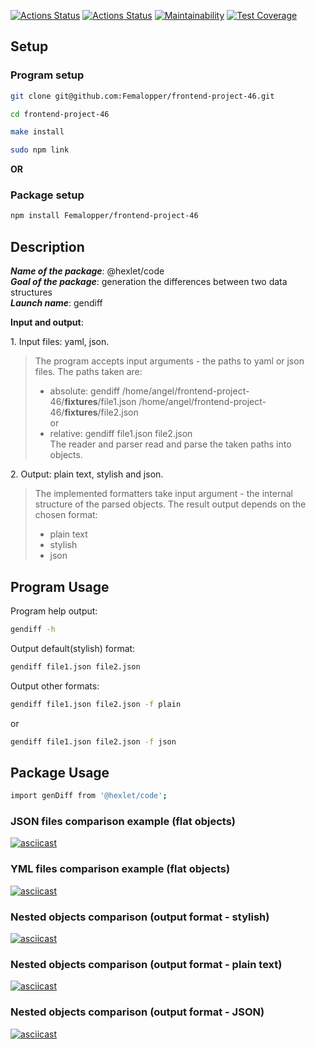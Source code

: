 [![Actions Status](https://github.com/Femalopper/frontend-project-46/workflows/hexlet-check/badge.svg)](https://github.com/Femalopper/frontend-project-46/actions)
[![Actions Status](https://github.com/Femalopper/frontend-project-46/workflows/Node%20CI/badge.svg)](https://github.com/Femalopper/frontend-project-46/actions)
[![Maintainability](https://api.codeclimate.com/v1/badges/289c0c03d6d191f6410a/maintainability)](https://codeclimate.com/github/Femalopper/frontend-project-46/maintainability)
[![Test Coverage](https://api.codeclimate.com/v1/badges/289c0c03d6d191f6410a/test_coverage)](https://codeclimate.com/github/Femalopper/frontend-project-46/test_coverage)

## Setup

### Program setup 
```sh
git clone git@github.com:Femalopper/frontend-project-46.git

cd frontend-project-46

make install

sudo npm link
```

**OR**

### Package setup 
```sh
npm install Femalopper/frontend-project-46
```

## Description
***Name of the package***: @hexlet/code</br>
***Goal of the package***: generation the differences between two data structures</br>
***Launch name***: gendiff

**Input and output**: 

1\. Input files: yaml, json.

> The program accepts input arguments - the paths to yaml or json files. The paths taken are:
>   - absolute: gendiff  /home/angel/frontend-project-46/__fixtures__/file1.json  /home/angel/frontend-project-46/__fixtures__/file2.json</br>
> or 
>   - relative: gendiff  file1.json file2.json</br>
> The reader and parser read and parse the taken paths into objects.

2\. Output: plain text, stylish and json.

> The implemented formatters take input argument - the internal structure of the parsed objects. 
> The result output depends on the chosen format:
>   - plain text
>   - stylish
>   - json

## Program Usage

Program help output:
```sh
gendiff -h
```

Output default(stylish) format:
```sh
gendiff file1.json file2.json
```

Output other formats:
```sh
gendiff file1.json file2.json -f plain
```
or

```sh
gendiff file1.json file2.json -f json
```

## Package Usage
```sh
import genDiff from '@hexlet/code';
```

### JSON files comparison example (flat objects)
[![asciicast](https://asciinema.org/a/PnAZKQomnyIwtRAet5yhezqxd.svg)](https://asciinema.org/a/PnAZKQomnyIwtRAet5yhezqxd)
### YML files comparison example (flat objects)
[![asciicast](https://asciinema.org/a/3ecNphbQcOVEVqPTs4WnF2s5T.svg)](https://asciinema.org/a/3ecNphbQcOVEVqPTs4WnF2s5T)
### Nested objects comparison (output format - stylish)
[![asciicast](https://asciinema.org/a/G2qZAKfGPIdttW7O2i0MvzK95.svg)](https://asciinema.org/a/G2qZAKfGPIdttW7O2i0MvzK95)
### Nested objects comparison (output format - plain text)
[![asciicast](https://asciinema.org/a/MBFHfij4HWPU4bpyLTSl0fW4K.svg)](https://asciinema.org/a/MBFHfij4HWPU4bpyLTSl0fW4K)
### Nested objects comparison (output format - JSON)
[![asciicast](https://asciinema.org/a/pmbeVkRfpqfgUtVeC0cqm6ANq.svg)](https://asciinema.org/a/pmbeVkRfpqfgUtVeC0cqm6ANq)
